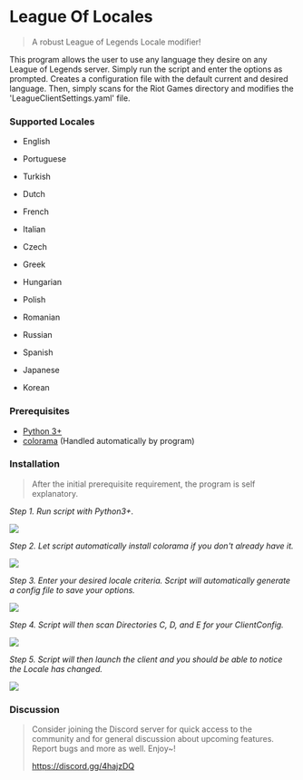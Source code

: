 # League Of Locales
 > A robust League of Legends Locale modifier!


This program allows the user to use any language they desire on any League of Legends server.
Simply run the script and enter the options as prompted. Creates a configuration file with the 
default current and desired language. Then, simply scans for the Riot Games directory and modifies
the 'LeagueClientSettings.yaml' file.

### Supported Locales

* English

* Portuguese

* Turkish

* Dutch

* French

* Italian

* Czech

* Greek

* Hungarian

* Polish

* Romanian

* Russian

* Spanish

* Japanese

* Korean

### Prerequisites
* [Python 3+](https://www.python.org/downloads/)
* [colorama](https://pypi.org/project/colorama/) (Handled automatically by program)

### Installation
> After the initial prerequisite requirement, the program is self explanatory.
>

*Step 1. Run script with Python3+.*

![](https://cdn.discordapp.com/attachments/679049093913378822/679188714731208704/69958a0534d53d5e4a62dbf5474226f6.png)

*Step 2. Let script automatically install colorama if you don't already have it.*

![](https://cdn.discordapp.com/attachments/679049093913378822/679189326222852106/559e4d17298f3e4a00ada27a1fc4d71b.png)

*Step 3. Enter your desired locale criteria. Script will automatically generate a config file to save your options.*

![](https://cdn.discordapp.com/attachments/679049093913378820/679187643325480990/96ab1e4a0f827b2a21264675315b6556.png)

*Step 4. Script will then scan Directories C, D, and E for your ClientConfig.*

![](https://cdn.discordapp.com/attachments/679049093913378822/679190267361755136/b352a22ad1584cd22e5e32ec1d7f853f.png)

*Step 5. Script will then launch the client and you should be able to notice the Locale has changed.*

![](https://cdn.discordapp.com/attachments/679049093913378822/679190951176044545/c4629114b6a8bb2b0499bce2017e1bd3.png)

### Discussion
>Consider joining the Discord server for quick access to the community and for general discussion about 
upcoming features. Report bugs and more as well. Enjoy~!
>
>https://discord.gg/4hajzDQ


